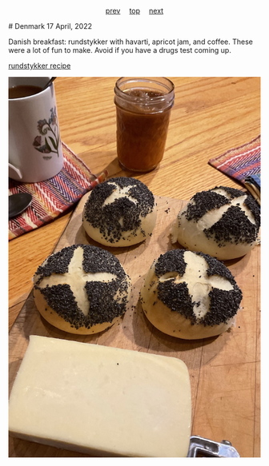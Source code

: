 <span><p align=center>
[prev](../c/czech.md)&emsp;
[top](../index.md)&emsp;
[next](djibouti.md)
</p></span>
# Denmark
17 April, 2022


Danish breakfast: rundstykker with havarti, apricot jam, and coffee. These were a lot of fun to make. Avoid if you have a drugs test coming up.

[rundstykker recipe](https://nordicfoodliving.com/danish-breakfast-buns-rundstykker/)

![breakfast](images/denmark.jpeg)
